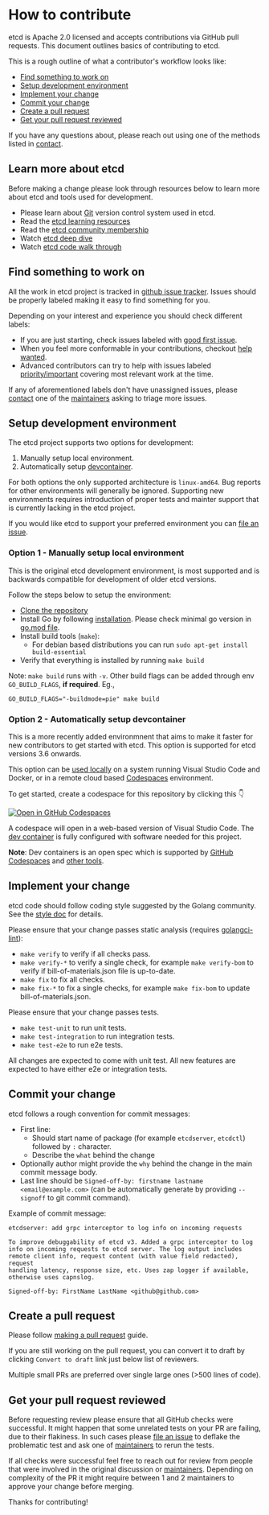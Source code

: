 # How to contribute

etcd is Apache 2.0 licensed and accepts contributions via GitHub pull requests.
This document outlines basics of contributing to etcd.

This is a rough outline of what a contributor's workflow looks like:
* [Find something to work on](#Find-something-to-work-on)
* [Setup development environment](#Setup-development-environment)
* [Implement your change](#Implement-your-change)
* [Commit your change](#Commit-your-change)
* [Create a pull request](#Create-a-pull-request)
* [Get your pull request reviewed](#Get-your-pull-request-reviewed)

If you have any questions about, please reach out using one of the methods listed in [contact].

[contact]: ./README.md#Contact

## Learn more about etcd

Before making a change please look through resources below to learn more about etcd and tools used for development.

* Please learn about [Git](https://github.com/git-guides) version control system used in etcd.
* Read the [etcd learning resources](https://etcd.io/docs/v3.5/learning/)
* Read the [etcd community membership](/Documentation/contributor-guide/community-membership.md)
* Watch [etcd deep dive](https://www.youtube.com/watch?v=D2pm6ufIt98&t=927s)
* Watch [etcd code walk through](https://www.youtube.com/watch?v=H3XaSF6wF7w)

## Find something to work on

All the work in etcd project is tracked in [github issue tracker].
Issues should be properly labeled making it easy to find something for you.

Depending on your interest and experience you should check different labels:
* If you are just starting, check issues labeled with [good first issue].
* When you feel more conformable in your contributions, checkout [help wanted].
* Advanced contributors can try to help with issues labeled [priority/important] covering most relevant work at the time.

If any of aforementioned labels don't have unassigned issues, please [contact] one of the [maintainers] asking to triage more issues.

[github issue tracker]: https://github.com/etcd-io/etcd/issues
[good first issue]: https://github.com/search?type=issues&q=org%3Aetcd-io+state%3Aopen++label%3A%22good+first+issue%22
[help wanted]: https://github.com/search?type=issues&q=org%3Aetcd-io+state%3Aopen++label%3A%22help+wanted%22
[maintainers]: https://github.com/etcd-io/etcd/blob/main/MAINTAINERS
[priority/important]: https://github.com/search?type=issues&q=org%3Aetcd-io+state%3Aopen++label%3A%22priority%2Fimportant%22

## Setup development environment

The etcd project supports two options for development:

 1. Manually setup local environment.
 2. Automatically setup [devcontainer](https://containers.dev).

For both options the only supported architecture is `linux-amd64`. Bug reports for other environments will generally be ignored. Supporting new environments requires introduction of proper tests and mainter support that is currently lacking in the etcd project.

If you would like etcd to support your preferred environment you can [file an issue].

### Option 1 - Manually setup local environment

This is the original etcd development environment, is most supported and is backwards compatible for development of older etcd versions.

Follow the steps below to setup the environment:

- [Clone the repository](https://docs.github.com/en/repositories/creating-and-managing-repositories/cloning-a-repository)
- Install Go by following [installation](https://go.dev/doc/install). Please check minimal go version in [go.mod file](./go.mod#L3).
- Install build tools (`make`):
  - For debian based distributions you can run `sudo apt-get install build-essential`
- Verify that everything is installed by running `make build`

Note: `make build` runs with `-v`. Other build flags can be added through env `GO_BUILD_FLAGS`, **if required**. Eg.,
```console
GO_BUILD_FLAGS="-buildmode=pie" make build
```

### Option 2 - Automatically setup devcontainer

This is a more recently added environmnent that aims to make it faster for new contributors to get started with etcd. This option is supported for etcd versions 3.6 onwards.

This option can be [used locally](https://code.visualstudio.com/docs/devcontainers/tutorial) on a system running Visual Studio Code and Docker, or in a remote cloud based [Codespaces](https://github.com/features/codespaces) environment.

To get started, create a codespace for this repository by clicking this 👇

[![Open in GitHub Codespaces](https://github.com/codespaces/badge.svg)](https://github.com/codespaces/new?hide_repo_select=true&ref=main&repo=11225014)

A codespace will open in a web-based version of Visual Studio Code. The [dev container](.devcontainer/devcontainer.json) is fully configured with software needed for this project.

**Note**: Dev containers is an open spec which is supported by [GitHub Codespaces](https://github.com/codespaces) and [other tools](https://containers.dev/supporting).

[file an issue]: https://github.com/etcd-io/etcd/issues/new/choose

## Implement your change

etcd code should follow coding style suggested by the Golang community.
See the [style doc](https://github.com/golang/go/wiki/CodeReviewComments) for details.

Please ensure that your change passes static analysis (requires [golangci-lint](https://golangci-lint.run/usage/install/)):
- `make verify` to verify if all checks pass.
- `make verify-*` to verify a single check, for example `make verify-bom` to verify if bill-of-materials.json file is up-to-date.
- `make fix` to fix all checks.
- `make fix-*` to fix a single checks, for example `make fix-bom` to update bill-of-materials.json.

Please ensure that your change passes tests.
- `make test-unit` to run unit tests.
- `make test-integration` to run integration tests.
- `make test-e2e` to run e2e tests.

All changes are expected to come with unit test.
All new features are expected to have either e2e or integration tests.

## Commit your change

etcd follows a rough convention for commit messages:
* First line:
  * Should start name of package (for example `etcdserver`, `etcdctl`) followed by `:` character.
  * Describe the `what` behind the change
* Optionally author might provide the `why` behind the change in the main commit message body.
* Last line should be `Signed-off-by: firstname lastname <email@example.com>` (can be automatically generate by providing `--signoff` to git commit command).

Example of commit message:
```
etcdserver: add grpc interceptor to log info on incoming requests

To improve debuggability of etcd v3. Added a grpc interceptor to log
info on incoming requests to etcd server. The log output includes
remote client info, request content (with value field redacted), request
handling latency, response size, etc. Uses zap logger if available,
otherwise uses capnslog.

Signed-off-by: FirstName LastName <github@github.com>
```

## Create a pull request

Please follow [making a pull request](https://docs.github.com/en/get-started/quickstart/contributing-to-projects#making-a-pull-request) guide.

If you are still working on the pull request, you can convert it to draft by clicking `Convert to draft` link just below list of reviewers.

Multiple small PRs are preferred over single large ones (>500 lines of code).

## Get your pull request reviewed

Before requesting review please ensure that all GitHub checks were successful.
It might happen that some unrelated tests on your PR are failing, due to their flakiness.
In such cases please [file an issue] to deflake the problematic test and ask one of [maintainers] to rerun the tests.

If all checks were successful feel free to reach out for review from people that were involved in the original discussion or [maintainers].
Depending on complexity of the PR it might require between 1 and 2 maintainers to approve your change before merging.

Thanks for contributing!
